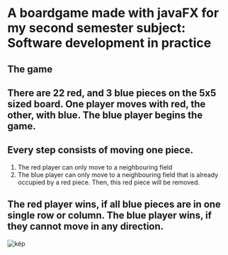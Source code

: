 # A boardgame made with javaFX for my second semester subject: Software development in practice
## The game
## There are 22 red, and 3 blue pieces on the 5x5 sized board. One player moves with red, the other, with blue. The blue player begins the game.
## Every step consists of moving one piece.

1. The red player can only move to a neighbouring field
2. The blue player can only move to a neighbouring field that is already occupied by a red piece. Then, this red piece will be removed.

## The red player wins, if all blue pieces are in one single row or column. The blue player wins, if they cannot move in any direction.

![kép](https://github.com/user-attachments/assets/d03db883-d5fc-4742-893a-407ab5261337)

